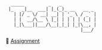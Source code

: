 ```
  _____         _   _             
 |_   _|__  ___| |_(_)_ __   __ _ 
   | |/ _ \/ __| __| | '_ \ / _` |
   | |  __/\__ \ |_| | | | | (_| |
   |_|\___||___/\__|_|_| |_|\__, |
                            |___/ 

```

🎯 [Assignment](https://www.theodinproject.com/lessons/node-path-javascript-testing-practice)